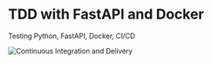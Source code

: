 # TDD with FastAPI and Docker

Testing Python, FastAPI, Docker,  CI/CD

![Continuous Integration and Delivery](https://github.com/craigcode/fastapi-tdd-docker/workflows/Continuous%20Integration%20and%20Delivery/badge.svg?branch=main)